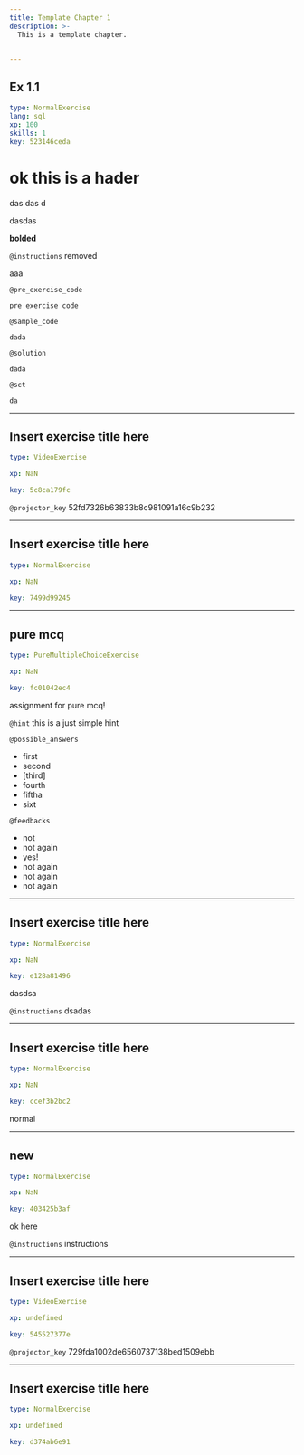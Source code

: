 ```yaml
---
title: Template Chapter 1
description: >-
  This is a template chapter.


---
```

## Ex 1.1

```yaml
type: NormalExercise
lang: sql
xp: 100
skills: 1
key: 523146ceda
```

# ok this is a hader
das
das
d

dasdas


**bolded**

`@instructions`
removed


aaa


`@pre_exercise_code`
```{python}
pre exercise code
```
`@sample_code`
```{sql}
dada
```
`@solution`
```{sql}
dada
```
`@sct`
```{python}
da
```





---
## Insert exercise title here

```yaml
type: VideoExercise

xp: NaN

key: 5c8ca179fc
```

`@projector_key`
52fd7326b63833b8c981091a16c9b232

---
## Insert exercise title here

```yaml
type: NormalExercise

xp: NaN

key: 7499d99245
```














---
## pure mcq

```yaml
type: PureMultipleChoiceExercise

xp: NaN

key: fc01042ec4
```

assignment for pure mcq!


`@hint`
this is a just simple hint





`@possible_answers`
- first
- second
- [third]
- fourth
- fiftha
- sixt

`@feedbacks`
- not
- not again
- yes!
- not again
- not again
- not again




---
## Insert exercise title here

```yaml
type: NormalExercise

xp: NaN

key: e128a81496
```

dasdsa

`@instructions`
dsadas











---
## Insert exercise title here

```yaml
type: NormalExercise

xp: NaN

key: ccef3b2bc2
```

normal












---
## new

```yaml
type: NormalExercise

xp: NaN

key: 403425b3af
```

ok here

`@instructions`
instructions











---
## Insert exercise title here

```yaml
type: VideoExercise

xp: undefined

key: 545527377e
```

`@projector_key`
729fda1002de6560737138bed1509ebb

---
## Insert exercise title here

```yaml
type: NormalExercise

xp: undefined

key: d374ab6e91
```













